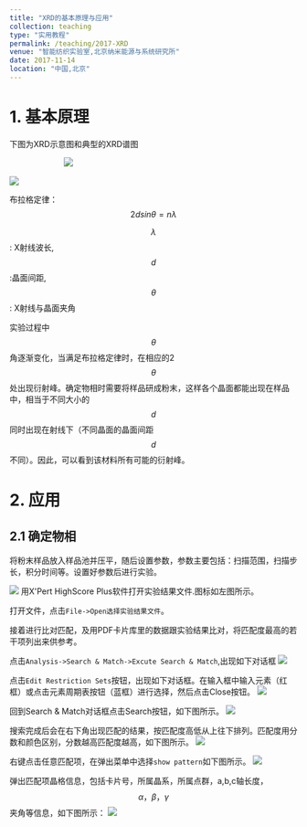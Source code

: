 ```yaml
---
title: "XRD的基本原理与应用"
collection: teaching
type: "实用教程"
permalink: /teaching/2017-XRD
venue: "智能纺织实验室,北京纳米能源与系统研究所"
date: 2017-11-14
location: "中国,北京"
---
```


<script type="text/javascript" src="http://cdn.mathjax.org/mathjax/latest/MathJax.js?config=default"></script>

# 1. 基本原理
下图为XRD示意图和典型的XRD谱图

&nbsp; &nbsp; &nbsp; &nbsp; &nbsp; &nbsp; &nbsp; &nbsp; &nbsp; &nbsp; &nbsp; &nbsp; ![](https://gss1.bdstatic.com/9vo3dSag_xI4khGkpoWK1HF6hhy/baike/c0%3Dbaike80%2C5%2C5%2C80%2C26/sign=e10c0985afefce1bfe26c098ce3898bb/024f78f0f736afc308d27516bb19ebc4b64512e2.jpg)

![](https://gss0.baidu.com/94o3dSag_xI4khGko9WTAnF6hhy/zhidao/pic/item/9358d109b3de9c82b9a3f2326d81800a18d8434c.jpg)

布拉格定律：$$2dsin\theta=n\lambda$$

$$\lambda$$: X射线波长, $$d$$:晶面间距, $$\theta$$: X射线与晶面夹角

实验过程中$$\theta$$角逐渐变化，当满足布拉格定律时，在相应的2$$\theta$$处出现衍射峰。确定物相时需要将样品研成粉末，这样各个晶面都能出现在样品中，相当于不同大小的$$d$$同时出现在射线下（不同晶面的晶面间距$$d$$不同）。因此，可以看到该材料所有可能的衍射峰。

# 2. 应用

## 2.1 确定物相
将粉末样品放入样品池并压平，随后设置参数，参数主要包括：扫描范围，扫描步长，积分时间等。设置好参数后进行实验。

![](/teaching/2017-XRD-images/icon.png )
用X'Pert HighScore Plus软件打开实验结果文件.图标如左图所示。

打开文件，点击`File->Open选择实验结果文件`。

接着进行比对匹配，及用PDF卡片库里的数据跟实验结果比对，将匹配度最高的若干项列出来供参考。

点击`Analysis->Search & Match->Excute Search & Match`,出现如下对话框
![](/teaching/2017-XRD-images/search.png)

点击`Edit Restriction Sets`按钮，出现如下对话框。在输入框中输入元素（红框）或点击元素周期表按钮（蓝框）进行选择，然后点击Close按钮。
![](/teaching/2017-XRD-images/periodic.png)

回到Search & Match对话框点击Search按钮，如下图所示。
![](/teaching/2017-XRD-images/search2.png)

搜索完成后会在右下角出现匹配的结果，按匹配度高低从上往下排列。匹配度用分数和颜色区别，分数越高匹配度越高，如下图所示。
![](/teaching/2017-XRD-images/result.png)

右键点击任意匹配项，在弹出菜单中选择`show pattern`如下图所示。
![](/teaching/2017-XRD-images/pattern.png)

弹出匹配项晶格信息，包括卡片号，所属晶系，所属点群，a,b,c轴长度，$$\alpha，\beta，\gamma$$夹角等信息，如下图所示：
![](/teaching/2017-XRD-images/pattern2.png)
